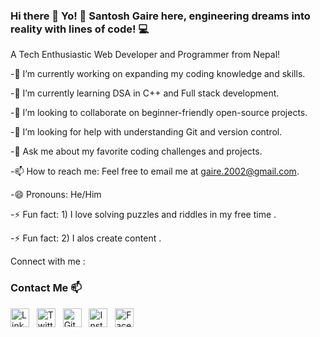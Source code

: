 ### Hi there 👋 Yo! 🤙 Santosh Gaire here, engineering dreams into reality with lines of code! 💻

<!--
**santosh-2003/santosh-2003** is a ✨ _special_ ✨ repository because its `README.md` (this file) appears on your GitHub profile.

Here are some ideas to get you started:

- 🔭 I’m currently working on ...
- 🌱 I’m currently learning ...
- 👯 I’m looking to collaborate on ...
- 🤔 I’m looking for help with ...
- 💬 Ask me about ...
- 📫 How to reach me: ...
- 😄 Pronouns: ...
- ⚡ Fun fact: ...
-->

A Tech Enthusiastic Web Developer and Programmer from Nepal!

-🔭 I’m currently working on expanding my coding knowledge and skills.

-🌱 I’m currently learning DSA in C++ and Full stack development.

-👯 I’m looking to collaborate on beginner-friendly open-source projects.

-🤔 I’m looking for help with understanding Git and version control.

-💬 Ask me about my favorite coding challenges and projects.

-📫 How to reach me: Feel free to email me at gaire.2002@gmail.com.

-😄 Pronouns: He/Him

-⚡ Fun fact: 1) I love solving puzzles and riddles in my free time .

-⚡ Fun fact: 2) I alos create content .

Connect with me : 
### Contact Me 📫

[<img src="social_icons/linkedin.png" height="30" width="30" alt="LinkedIn">](https://www.linkedin.com/in/your_social_media_username/)
&nbsp;
[<img src="social_icons/twitter.png" height="30" width="30" alt="Twitter">](https://twitter.com/your_social_media_username)
&nbsp;
[<img src="social_icons/github.png" height="30" width="30" alt="GitHub">](https://github.com/your_social_media_username)
&nbsp;
[<img src="social_icons/instagram.png" height="30" width="30" alt="Instagram">](https://www.instagram.com/your_social_media_username/)
&nbsp;
[<img src="social_icons/facebook.png" height="30" width="30" alt="Facebook">](https://www.facebook.com/your_social_media_username/)
